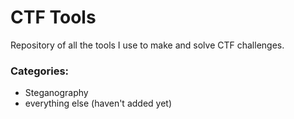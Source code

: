 # CTF Tools

Repository of all the tools I use to make and solve CTF challenges.

### Categories:
- Steganography
- everything else (haven't added yet)
